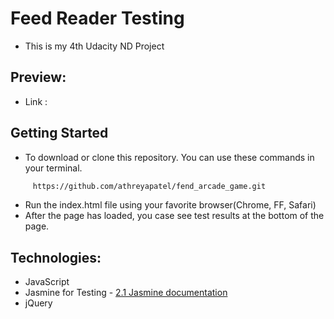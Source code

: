 # Feed Reader Testing

- This is my 4th Udacity ND Project

## Preview:
- Link : 

## Getting Started

- To download or clone this repository. You can use these commands in your terminal.
``` bash
     https://github.com/athreyapatel/fend_arcade_game.git
```
- Run the index.html file using your favorite browser(Chrome, FF, Safari)
- After the page has loaded, you case see test results at the bottom of the page.

## Technologies:
- JavaScript
- Jasmine for Testing - [2.1 Jasmine documentation](https://jasmine.github.io/2.1/introduction.html)
- jQuery

